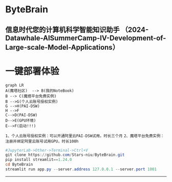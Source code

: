 # ByteBrain
信息时代您的计算机科学智能知识助手
（2024-Datawhale-AISummerCamp-IV-Development-of-Large-scale-Model-Applications）
---
# 一键部署体验
```mermaid
graph LR
A(魔塔社区)  --> B(我的NoteBook)
B --> C(魔搭平台免费实例)
B -->G(个人云账号授权实例)
G -->H(PAI-DSW)
H -->F
C-->D(PAI-DSW)
D-->E(GPU环境)
E-->F(启动!!!)
```
`1、个人云账号授权实例：可以开通阿里云PAI-DSW试用，时长三个月`
`2、魔塔平台免费实例：注册并绑定阿里云账号试用GPU，时长100h`
```powershell
#JupyterLab->Other->Terminal->Ctrl+V
git clone https://github.com/Stars-niu/ByteBrain.git
pip install streamlit==1.24.0
cd ByteBrain
streamlit run app.py --server.address 127.0.0.1 --server.port 1001
```
---
